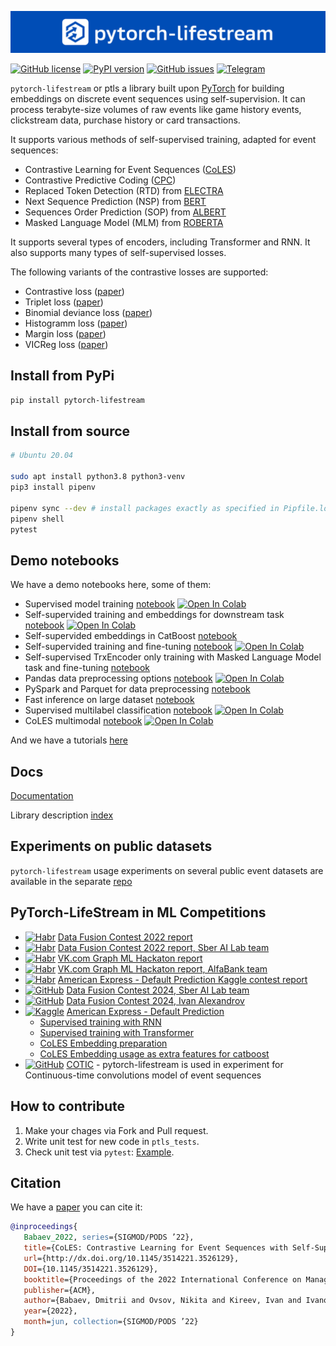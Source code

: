 ![ptls-logo](ptls-banner.png)


[![GitHub license](https://img.shields.io/github/license/dllllb/pytorch-lifestream.svg)](https://github.com/dllllb/pytorch-lifestream/blob/master/LICENSE)
[![PyPI version](https://badge.fury.io/py/pytorch-lifestream.svg)](https://badge.fury.io/py/pytorch-lifestream)
[![GitHub issues](https://img.shields.io/github/issues/dllllb/pytorch-lifestream.svg)](https://github.com/dllllb/pytorch-lifestream/issues)
[![Telegram](https://img.shields.io/badge/chat-on%20Telegram-2ba2d9.svg)](https://t.me/pytorch_lifestream)

`pytorch-lifestream` or ptls a library built upon [PyTorch](https://pytorch.org/) for building embeddings on discrete event sequences using self-supervision. It can process terabyte-size volumes of raw events like game history events, clickstream data, purchase history or card transactions.

It supports various methods of self-supervised training, adapted for event sequences:

- Contrastive Learning for Event Sequences ([CoLES](https://arxiv.org/abs/2002.08232))
- Contrastive Predictive Coding ([CPC](https://arxiv.org/abs/1807.03748))
- Replaced Token Detection (RTD) from [ELECTRA](https://arxiv.org/abs/2003.10555)
- Next Sequence Prediction (NSP) from [BERT](https://arxiv.org/abs/1810.04805)
- Sequences Order Prediction (SOP) from [ALBERT](https://arxiv.org/abs/1909.11942)
- Masked Language Model (MLM) from [ROBERTA](https://arxiv.org/abs/1907.11692)

It supports several types of encoders, including Transformer and RNN. It also supports many types of self-supervised losses.

The following variants of the contrastive losses are supported:

- Contrastive loss ([paper](https://doi.org/10.1109/CVPR.2006.100))
- Triplet loss ([paper](https://arxiv.org/abs/1412.6622))
- Binomial deviance loss ([paper](https://arxiv.org/abs/1407.4979))
- Histogramm loss ([paper](https://arxiv.org/abs/1611.00822))
- Margin loss ([paper](https://arxiv.org/abs/1706.07567))
- VICReg loss ([paper](https://arxiv.org/abs/2105.04906))

## Install from PyPi

```sh
pip install pytorch-lifestream
```

## Install from source

```sh
# Ubuntu 20.04

sudo apt install python3.8 python3-venv
pip3 install pipenv

pipenv sync --dev # install packages exactly as specified in Pipfile.lock
pipenv shell
pytest

```

## Demo notebooks

We have a demo notebooks here, some of them:

- Supervised model training [notebook](tutorials/notebooks/supervised-sequence-to-target.ipynb) [![Open In Colab](https://colab.research.google.com/assets/colab-badge.svg)](https://colab.research.google.com/github/dllllb/pytorch-lifestream/blob/master/demo/coles-emb.ipynb)
- Self-supervided training and embeddings for downstream task [notebook](tutorials/notebooks/coles-emb.ipynb) [![Open In Colab](https://colab.research.google.com/assets/colab-badge.svg)](https://colab.research.google.com/github/dllllb/pytorch-lifestream/blob/master/demo/coles-emb.ipynb)
- Self-supervided embeddings in CatBoost [notebook](tutorials/notebooks/coles-catboost.ipynb)
- Self-supervided training and fine-tuning [notebook](tutorials/notebooks/coles-finetune.ipynb) [![Open In Colab](https://colab.research.google.com/assets/colab-badge.svg)](https://colab.research.google.com/drive/1Xu5hjYJRtSvu12haMnbR4KtGsNkk4cnv#scrollTo=WyOYsMF2SEZ3)
- Self-supervised TrxEncoder only training with Masked Language Model task and fine-tuning [notebook](tutorials/notebooks/mlm-emb.ipynb)
- Pandas data preprocessing options [notebook](tutorials/notebooks/preprocessing-demo.ipynb) [![Open In Colab](https://colab.research.google.com/assets/colab-badge.svg)](https://colab.research.google.com/drive/1wwWl5hhdCdOTa6aBS4sSpTD8kF0NZQzA?usp=sharing)
- PySpark and Parquet for data preprocessing [notebook](tutorials/notebooks/pyspark-parquet.ipynb)
- Fast inference on large dataset [notebook](tutorials/notebooks/extended_inference.ipynb)
- Supervised multilabel classification [notebook](tutorials/notebooks/coles-emb.ipynb) [![Open In Colab](https://colab.research.google.com/assets/colab-badge.svg)](https://colab.research.google.com/drive/1bj5pDXd-XHJUKSqWz4bmwPsAi9M8L5wq)
- CoLES multimodal [notebook](tutorials/notebooks/coles-emb.ipynb) [![Open In Colab](https://colab.research.google.com/assets/colab-badge.svg)](https://colab.research.google.com/drive/1oV18ehvyPhhPjtolx8qrWw5ojreVJL_c)

And we have a tutorials [here](tutorials)
## Docs

[Documentation](https://dllllb.github.io/pytorch-lifestream/)

Library description [index](docs/index.md)

## Experiments on public datasets

`pytorch-lifestream` usage experiments on several public event datasets are available in the separate [repo](https://github.com/dllllb/ptls-experiments)

## PyTorch-LifeStream in ML Competitions
- [![Habr](https://habrastorage.org/getpro/habr/upload_files/cbb/405/bb6/cbb405bb6b4420607c37f97877b7aab9.png)](https://habr.com/ru/companies/vtb/articles/673666/) [Data Fusion Contest 2022 report](https://habr.com/ru/companies/vtb/articles/673666/)  
- [![Habr](https://habrastorage.org/getpro/habr/upload_files/cbb/405/bb6/cbb405bb6b4420607c37f97877b7aab9.png)](https://habr.com/ru/companies/ods/articles/670572/) [Data Fusion Contest 2022 report, Sber AI Lab team](https://habr.com/ru/companies/ods/articles/670572/)  
- [![Habr](https://habrastorage.org/getpro/habr/upload_files/cbb/405/bb6/cbb405bb6b4420607c37f97877b7aab9.png)](https://habr.com/ru/companies/vk/articles/703484/) [VK.com Graph ML Hackaton report](https://habr.com/ru/companies/vk/articles/703484/)  
- [![Habr](https://habrastorage.org/getpro/habr/upload_files/cbb/405/bb6/cbb405bb6b4420607c37f97877b7aab9.png)](https://habr.com/ru/companies/alfa/articles/698660/) [VK.com Graph ML Hackaton report, AlfaBank team](https://habr.com/ru/companies/alfa/articles/698660/)  
- [![Habr](https://habrastorage.org/getpro/habr/upload_files/cbb/405/bb6/cbb405bb6b4420607c37f97877b7aab9.png)](https://habr.com/ru/articles/704440/) [American Express - Default Prediction Kaggle contest report](https://habr.com/ru/articles/704440/)  
- [![GitHub](https://github.githubassets.com/images/modules/logos_page/GitHub-Mark.png)](https://github.com/warofgam/Sber-AI-Lab---datafusion) [Data Fusion Contest 2024, Sber AI Lab team](https://github.com/warofgam/Sber-AI-Lab---datafusion)  
- [![GitHub](https://github.githubassets.com/images/modules/logos_page/GitHub-Mark.png)](https://github.com/Ivanich-spb/datafusion_2024_churn) [Data Fusion Contest 2024, Ivan Alexandrov](https://github.com/Ivanich-spb/datafusion_2024_churn)  
- [![Kaggle](https://upload.wikimedia.org/wikipedia/commons/7/7c/Kaggle_logo.png)](https://www.kaggle.com/competitions/amex-default-prediction) [American Express - Default Prediction](https://www.kaggle.com/competitions/amex-default-prediction)  
    - [Supervised training with RNN](https://www.kaggle.com/code/ivkireev/amex-ptls-baseline-supervised-neural-network)
    - [Supervised training with Transformer](https://www.kaggle.com/code/ivkireev/amex-transformer-network-train-with-ptls)
    - [CoLES Embedding preparation](https://www.kaggle.com/code/ivkireev/amex-contrastive-embeddings-with-ptls-coles)
    - [CoLES Embedding usage as extra features for catboost](https://www.kaggle.com/code/ivkireev/catboost-classifier-with-coles-embeddings)
- [![GitHub](https://github.githubassets.com/images/modules/logos_page/GitHub-Mark.png)](https://github.com/VladislavZh/COTIC) [COTIC](https://github.com/VladislavZh/COTIC) - pytorch-lifestream is used in experiment for Continuous-time convolutions model of event sequences 

## How to contribute

1. Make your chages via Fork and Pull request.
2. Write unit test for new code in `ptls_tests`.
3. Check unit test via `pytest`: [Example](.#install-from-source).

## Citation

We have a [paper](https://arxiv.org/abs/2002.08232) you can cite it:
```bibtex
@inproceedings{
   Babaev_2022, series={SIGMOD/PODS ’22},
   title={CoLES: Contrastive Learning for Event Sequences with Self-Supervision},
   url={http://dx.doi.org/10.1145/3514221.3526129},
   DOI={10.1145/3514221.3526129},
   booktitle={Proceedings of the 2022 International Conference on Management of Data},
   publisher={ACM},
   author={Babaev, Dmitrii and Ovsov, Nikita and Kireev, Ivan and Ivanova, Maria and Gusev, Gleb and Nazarov, Ivan and Tuzhilin, Alexander},
   year={2022},
   month=jun, collection={SIGMOD/PODS ’22}
}

```

